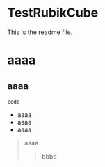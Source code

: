 # TestRubikCube

This is the readme file.

# aaaa
## aaaa

`code`
- aaaa
- aaaa
- aaaa

> aaaa
> > bbbb
> > 

